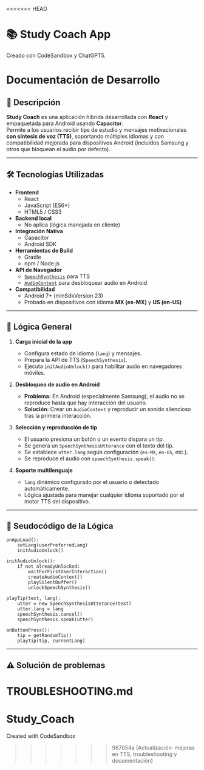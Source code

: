 <<<<<<< HEAD
# 📚 Study Coach App
Creado con CodeSandbox y ChatGPT5.

# Documentación de Desarrollo

## 📌 Descripción
**Study Coach** es una aplicación híbrida desarrollada con **React** y empaquetada para Android usando **Capacitor**.  
Permite a los usuarios recibir tips de estudio y mensajes motivacionales **con síntesis de voz (TTS)**, soportando múltiples idiomas y con compatibilidad mejorada para dispositivos Android (incluidos Samsung y otros que bloquean el audio por defecto).

---

## 🛠 Tecnologías Utilizadas

- **Frontend**
  - React
  - JavaScript (ES6+)
  - HTML5 / CSS3
- **Backend local**
  - No aplica (lógica manejada en cliente)
- **Integración Nativa**
  - Capacitor
  - Android SDK
- **Herramientas de Build**
  - Gradle
  - npm / Node.js
- **API de Navegador**
  - [`SpeechSynthesis`](https://developer.mozilla.org/en-US/docs/Web/API/SpeechSynthesis) para TTS
  - [`AudioContext`](https://developer.mozilla.org/en-US/docs/Web/API/AudioContext) para desbloquear audio en Android
- **Compatibilidad**
  - Android 7+ (minSdkVersion 23)
  - Probado en dispositivos con idioma **MX (es-MX)** y **US (en-US)**

---

## 🔄 Lógica General

1. **Carga inicial de la app**
   - Configura estado de idioma (`lang`) y mensajes.
   - Prepara la API de TTS (`SpeechSynthesis`).
   - Ejecuta `initAudioUnlock()` para habilitar audio en navegadores móviles.

2. **Desbloqueo de audio en Android**
   - **Problema:** En Android (especialmente Samsung), el audio no se reproduce hasta que hay interacción del usuario.
   - **Solución:** Crear un `AudioContext` y reproducir un sonido silencioso tras la primera interacción.

3. **Selección y reproducción de tip**
   - El usuario presiona un botón o un evento dispara un tip.
   - Se genera un `SpeechSynthesisUtterance` con el texto del tip.
   - Se establece `utter.lang` según configuración (`es-MX`, `en-US`, etc.).
   - Se reproduce el audio con `speechSynthesis.speak()`.

4. **Soporte multilenguaje**
   - `lang` dinámico configurado por el usuario o detectado automáticamente.
   - Lógica ajustada para manejar cualquier idioma soportado por el motor TTS del dispositivo.

---

## 📜 Seudocódigo de la Lógica

```pseudo
onAppLoad():
    setLang(userPreferredLang)
    initAudioUnlock()

initAudioUnlock():
    if not alreadyUnlocked:
        waitForFirstUserInteraction()
        createAudioContext()
        playSilentBuffer()
        unlockSpeechSynthesis()

playTip(text, lang):
    utter = new SpeechSynthesisUtterance(text)
    utter.lang = lang
    speechSynthesis.cancel()
    speechSynthesis.speak(utter)

onButtonPress():
    tip = getRandomTip()
    playTip(tip, currentLang)
```

---

## :warning: Solución de problemas
TROUBLESHOOTING.md 
=======
# Study_Coach
Created with CodeSandbox
>>>>>>> 987054a (Actualización: mejoras en TTS, troubleshooting y documentación)
